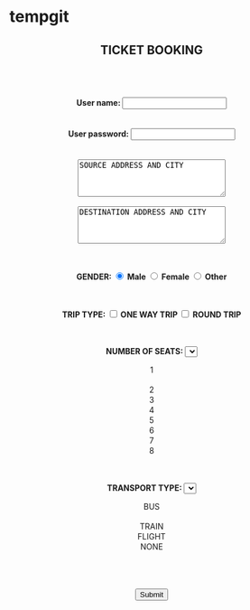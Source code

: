 # tempgit
<html>
<body background="abc.jpg">
<form name= "TICKET BOOKING " action="Submit" method="set">
<field set>
<legend><center><b><h2>TICKET BOOKING</h2></center></b></legend>


<br><br>

<center>
<h4>User name:
  <input type="text" name="username"><br><br><br>
  User password:
  <input type="password" name="psw"><br><br><br>
<textarea name="SOURCE " rows="4" cols="30">
SOURCE ADDRESS AND CITY
</textarea><br><br>
<textarea name="DESTINATION" rows="4" cols="30">
DESTINATION ADDRESS AND CITY
</textarea><br><br><br>

GENDER:
<input type="radio" name="gender" value="male" checked> Male
  <input type="radio" name="gender" value="female"> Female
  <input type="radio" name="gender" value="other"> Other<br><br><br>

TRIP TYPE:
<input type="checkbox" name="ONE WAY TRIP" value="ONE WAY TRIP"> ONE WAY TRIP
<input type="checkbox" name="ROUND TRIP" value="ROUND TRIP"> ROUND TRIP<br><br><br>

NUMBER OF SEATS:
<select name="number of people">
  <option value="1">1</option><br>
  <option value="2">2</option>
  <option value="3">3</option>
  <option value="4">4</option>
  <option value="5">5</option>
  <option value="6">6</option>
  <option value="7">7</option>
  <option value="8">8</option>
</select>
<br><br>

TRANSPORT TYPE:
<select name="transport type">
  <option value="BUS">BUS</option><br>
  <option value="TRAIN">TRAIN</option>
  <option value="FLIGHT">FLIGHT</option>
  <option value="NONE">NONE</option>
</select>

<br><br><br><input type="submit" value="Submit"></h4>
</center>
</form>
</body>
</html>


